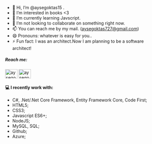 - 👋 Hi, I’m @aysegoktas15 .
- 👀 I’m interested in books <3
- 🌱 I’m currently learning Javscript.
- 💞️ I’m not looking to collaborate on something right now.
- 📫 You can reach me by my mail. (aysegoktas727@gmail.com)
- 😄 Pronouns: whatever is easy for you..
- ⚡ Fun fact: I was an architect.Now I am planning to be a software architect!

<h5 align="left">Reach me:</h5>
<p align="left">
<a href="https://twitter.com/aysegoktas15" target="blank"><img align="center" src="https://raw.githubusercontent.com/rahuldkjain/github-profile-readme-generator/master/src/images/icons/Social/twitter.svg" alt="aysegoktas15" height="30" width="40" /></a>
<a href="https://www.linkedin.com/in/aysegoktas15/" target="blank"><img align="center" src="https://raw.githubusercontent.com/rahuldkjain/github-profile-readme-generator/master/src/images/icons/Social/linked-in-alt.svg" alt="aysegoktas15/" height="30" width="40" /></a>
  <!--
<a href="https://stackoverflow.com/users/14812676/ilkay-citak" target="blank"><img align="center" src="https://raw.githubusercontent.com/rahuldkjain/github-profile-readme-generator/master/src/images/icons/Social/stack-overflow.svg" alt="14812676/ilkay-citak" height="30" width="40" /></a>
<a href="https://medium.com/@citakilkay" target="blank"><img align="center" src="https://raw.githubusercontent.com/rahuldkjain/github-profile-readme-generator/master/src/images/icons/Social/medium.svg" alt="@citakilkay" height="30" width="40" /></a>
<a href="https://www.hackerrank.com/citakilkay" target="blank"><img align="center" src="https://raw.githubusercontent.com/rahuldkjain/github-profile-readme-generator/master/src/images/icons/Social/hackerrank.svg" alt="citakilkay" height="30" width="40" /></a>
</p>
  -->

#### :computer: I recently work with:

* C#, .Net/.Net Core Framework, Entity Framework Core, Code First;
* HTML5;
* CSS3;
* Javascript ES6+;
* NodeJS;
* MySQL, SQL;
* Github;
* Azure;

